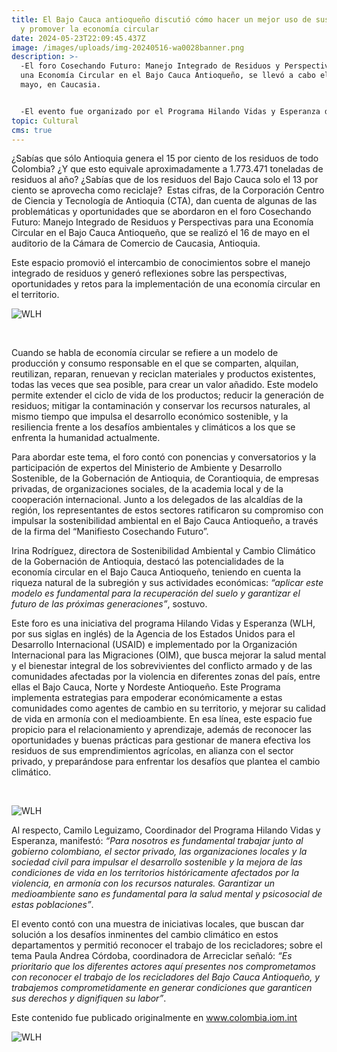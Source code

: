 ```yaml
---
title: El Bajo Cauca antioqueño discutió cómo hacer un mejor uso de sus residuos
  y promover la economía circular
date: 2024-05-23T22:09:45.437Z
image: /images/uploads/img-20240516-wa0028banner.png
description: >-
  -El foro Cosechando Futuro: Manejo Integrado de Residuos y Perspectivas para
  una Economía Circular en el Bajo Cauca Antioqueño, se llevó a cabo el 16 de
  mayo, en Caucasia. 


  -El evento fue organizado por el Programa Hilando Vidas y Esperanza de USAID, implementado por la OIM, en alianza con Arreciclar y la Gobernación de Antioquia.
topic: Cultural
cms: true
---
```

¿Sabías que sólo Antioquia genera el 15 por ciento de los residuos de todo Colombia? ¿Y que esto equivale aproximadamente a 1.773.471 toneladas de residuos al año? ¿Sabías que de los residuos del Bajo Cauca solo el 13 por ciento se aprovecha como reciclaje?  Estas cifras, de la Corporación Centro de Ciencia y Tecnología de Antioquia (CTA), dan cuenta de algunas de las problemáticas y oportunidades que se abordaron en el foro Cosechando Futuro: Manejo Integrado de Residuos y Perspectivas para una Economía Circular en el Bajo Cauca Antioqueño, que se realizó el 16 de mayo en el auditorio de la Cámara de Comercio de Caucasia, Antioquia. 

Este espacio promovió el intercambio de conocimientos sobre el manejo integrado de residuos y generó reflexiones sobre las perspectivas, oportunidades y retos para la implementación de una economía circular en el territorio.

![WLH](https://colombia.iom.int/sites/g/files/tmzbdl1011/files/images/Notas/img-20240516-wa0032banner2.png)

 

Cuando se habla de economía circular se refiere a un modelo de producción y consumo responsable en el que se comparten, alquilan, reutilizan, reparan, renuevan y reciclan materiales y productos existentes, todas las veces que sea posible, para crear un valor añadido. Este modelo permite extender el ciclo de vida de los productos; reducir la generación de residuos; mitigar la contaminación y conservar los recursos naturales, al mismo tiempo que impulsa el desarrollo económico sostenible, y la resiliencia frente a los desafíos ambientales y climáticos a los que se enfrenta la humanidad actualmente.

Para abordar este tema, el foro contó con ponencias y conversatorios y la participación de expertos del Ministerio de Ambiente y Desarrollo Sostenible, de la Gobernación de Antioquia, de Corantioquia, de empresas privadas, de organizaciones sociales, de la academia local y de la cooperación internacional. Junto a los delegados de las alcaldías de la región, los representantes de estos sectores ratificaron su compromiso con impulsar la sostenibilidad ambiental en el Bajo Cauca Antioqueño, a través de la firma del “Manifiesto Cosechando Futuro”.

Irina Rodríguez, directora de Sostenibilidad Ambiental y Cambio Climático de la Gobernación de Antioquia, destacó las potencialidades de la economía circular en el Bajo Cauca Antioqueño, teniendo en cuenta la riqueza natural de la subregión y sus actividades económicas: *“aplicar este modelo es fundamental para la recuperación del suelo y garantizar el futuro de las próximas generaciones”*, sostuvo. 

Este foro es una iniciativa del programa Hilando Vidas y Esperanza (WLH, por sus siglas en inglés) de la Agencia de los Estados Unidos para el Desarrollo Internacional (USAID) e implementado por la Organización Internacional para las Migraciones (OIM), que busca mejorar la salud mental y el bienestar integral de los sobrevivientes del conflicto armado y de las comunidades afectadas por la violencia en diferentes zonas del país, entre ellas el Bajo Cauca, Norte y Nordeste Antioqueño. Este Programa implementa estrategias para empoderar económicamente a estas comunidades como agentes de cambio en su territorio, y mejorar su calidad de vida en armonía con el medioambiente. En esa línea, este espacio fue propicio para el relacionamiento y aprendizaje, además de reconocer las oportunidades y buenas prácticas para gestionar de manera efectiva los residuos de sus emprendimientos agrícolas, en alianza con el sector privado, y preparándose para enfrentar los desafíos que plantea el cambio climático.

 

![WLH](https://colombia.iom.int/sites/g/files/tmzbdl1011/files/images/Notas/img-20240516-wa0051banner2.png)

Al respecto, Camilo Leguizamo, Coordinador del Programa Hilando Vidas y Esperanza, manifestó: *“Para nosotros es fundamental trabajar junto al gobierno colombiano, el sector privado, las organizaciones locales y la sociedad civil para impulsar el desarrollo sostenible y la mejora de las condiciones de vida en los territorios históricamente afectados por la violencia, en armonía con los recursos naturales. Garantizar un medioambiente sano es fundamental para la salud mental y psicosocial de estas poblaciones”*.

El evento contó con una muestra de iniciativas locales, que buscan dar solución a los desafíos inminentes del cambio climático en estos departamentos y permitió reconocer el trabajo de los recicladores; sobre el tema Paula Andrea Córdoba, coordinadora de Arreciclar señaló: *“Es prioritario que los diferentes actores aquí presentes nos comprometamos con reconocer el trabajo de los recicladores del Bajo Cauca Antioqueño, y trabajemos comprometidamente en generar condiciones que garanticen sus derechos y dignifiquen su labor”*. 

Este contenido fue publicado originalmente en www.colombia.iom.int

![WLH](https://colombia.iom.int/sites/g/files/tmzbdl1011/files/images/Notas/img-20240516-wa0055banner.jpg)